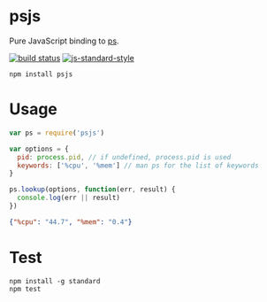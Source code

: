 psjs
====

Pure JavaScript binding to [ps](https://en.wikipedia.org/wiki/Ps_%28Unix%29).

[![build status](https://img.shields.io/travis/sonnyp/psjs/master.svg?style=flat-square)](https://travis-ci.org/sonnyp/psjs/branches)
[![js-standard-style](https://img.shields.io/badge/code%20style-standard-brightgreen.svg?style=flat-square)](http://standardjs.com/)

```
npm install psjs
```

# Usage

```javascript
var ps = require('psjs')

var options = {
  pid: process.pid, // if undefined, process.pid is used
  keywords: ['%cpu', '%mem'] // man ps for the list of keywords
}

ps.lookup(options, function(err, result) {
  console.log(err || result)
})
```

```json
{"%cpu": "44.7", "%mem": "0.4"}
```

# Test

```
npm install -g standard
npm test
```
